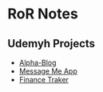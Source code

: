 # RoR Notes

## Udemyh Projects
* [Alpha-Blog](https://github.com/abrahamzaragoza/alpha-blog)
* [Message Me App](https://github.com/abrahamzaragoza/message_me)
* [Finance Traker](https://github.com/abrahamzaragoza/finance-tracker)
